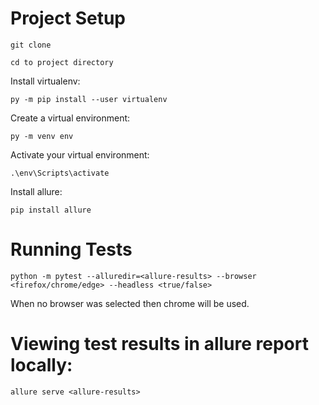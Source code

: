 # Project Setup


`git clone`

`cd to project directory`

Install virtualenv:

`py -m pip install --user virtualenv`

Create a virtual environment:

`py -m venv env`

Activate your virtual environment:

`.\env\Scripts\activate`

Install allure:

`pip install allure`

# Running Tests

`python -m pytest --alluredir=<allure-results> --browser <firefox/chrome/edge> --headless <true/false>`

When no browser was selected then chrome will be used.

# Viewing test results in allure report locally:

`allure serve <allure-results>`